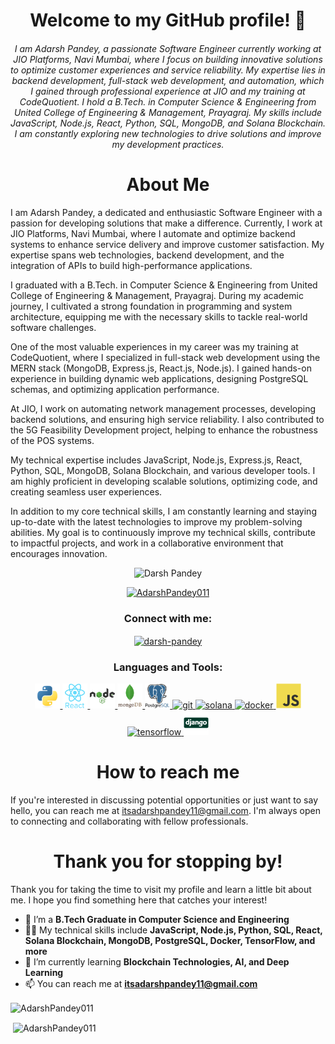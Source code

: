 <h1 align="center">Welcome to my GitHub profile! 👋</h1>
<h6 align="center">I am Adarsh Pandey, a passionate Software Engineer currently working at JIO Platforms, Navi Mumbai, where I focus on building innovative solutions to optimize customer experiences and service reliability. My expertise lies in backend development, full-stack web development, and automation, which I gained through professional experience at JIO and my training at CodeQuotient. I hold a B.Tech. in Computer Science & Engineering from United College of Engineering & Management, Prayagraj. My skills include JavaScript, Node.js, React, Python, SQL, MongoDB, and Solana Blockchain. I am constantly exploring new technologies to drive solutions and improve my development practices.</h6>

<h1 align="center">About Me</h1>
<p>I am Adarsh Pandey, a dedicated and enthusiastic Software Engineer with a passion for developing solutions that make a difference. Currently, I work at JIO Platforms, Navi Mumbai, where I automate and optimize backend systems to enhance service delivery and improve customer satisfaction. My expertise spans web technologies, backend development, and the integration of APIs to build high-performance applications. 

I graduated with a B.Tech. in Computer Science & Engineering from United College of Engineering & Management, Prayagraj. During my academic journey, I cultivated a strong foundation in programming and system architecture, equipping me with the necessary skills to tackle real-world software challenges.

One of the most valuable experiences in my career was my training at CodeQuotient, where I specialized in full-stack web development using the MERN stack (MongoDB, Express.js, React.js, Node.js). I gained hands-on experience in building dynamic web applications, designing PostgreSQL schemas, and optimizing application performance. 

At JIO, I work on automating network management processes, developing backend solutions, and ensuring high service reliability. I also contributed to the 5G Feasibility Development project, helping to enhance the robustness of the POS systems.

My technical expertise includes JavaScript, Node.js, Express.js, React, Python, SQL, MongoDB, Solana Blockchain, and various developer tools. I am highly proficient in developing scalable solutions, optimizing code, and creating seamless user experiences. 

In addition to my core technical skills, I am constantly learning and staying up-to-date with the latest technologies to improve my problem-solving abilities. My goal is to continuously improve my technical skills, contribute to impactful projects, and work in a collaborative environment that encourages innovation.</p>


<p align="center"> <img src="https://komarev.com/ghpvc/?username=itsadarshpandey11&label=Profile%20views&color=0e75b6&style=flat" alt="Darsh Pandey" /> </p>

<p align="center"> <a href="https://github.com/AdarshPandey011"><img src="https://github-profile-trophy.vercel.app/?username=AdarshPandey011" alt="AdarshPandey011" /></a> </p>
<h3 align="center">Connect with me:</h3>
<p align="center">
  <a href="https://www.linkedin.com/in/AdarshPandey11/" target="blank"><img align="center" src="https://www.vectorlogo.zone/logos/linkedin/linkedin-tile.svg" alt="darsh-pandey" height="45" width="45" /></a>
</p>

<h3 align="center">Languages and Tools:</h3>
<p align="center">
  <a href="https://www.python.org" target="_blank" rel="noreferrer"> <img src="https://raw.githubusercontent.com/devicons/devicon/master/icons/python/python-original.svg" alt="python" width="40" height="40"/> </a>
  <a href="https://reactjs.org/" target="_blank" rel="noreferrer"> <img src="https://raw.githubusercontent.com/devicons/devicon/master/icons/react/react-original-wordmark.svg" alt="react" width="40" height="40"/> </a>
  <a href="https://nodejs.org" target="_blank" rel="noreferrer"> <img src="https://raw.githubusercontent.com/devicons/devicon/master/icons/nodejs/nodejs-original-wordmark.svg" alt="nodejs" width="40" height="40"/> </a>
  <a href="https://www.mongodb.com/" target="_blank" rel="noreferrer"> <img src="https://raw.githubusercontent.com/devicons/devicon/master/icons/mongodb/mongodb-original-wordmark.svg" alt="mongodb" width="40" height="40"/> </a>
  <a href="https://www.postgresql.org" target="_blank" rel="noreferrer"> <img src="https://raw.githubusercontent.com/devicons/devicon/master/icons/postgresql/postgresql-original-wordmark.svg" alt="postgresql" width="40" height="40"/> </a>
  <a href="https://git-scm.com/" target="_blank" rel="noreferrer"> <img src="https://www.vectorlogo.zone/logos/git-scm/git-scm-icon.svg" alt="git" width="40" height="40"/> </a>
  <a href="https://www.solana.com/" target="_blank" rel="noreferrer"> <img src="https://www.tronweekly.com/wp-content/uploads/2024/09/CAMP-2024-05-18T205746.162-2.jpg" alt="solana" width="40" height="40"/> </a>
  <a href="https://www.docker.com/" target="_blank" rel="noreferrer"> <img src="https://www.vectorlogo.zone/logos/docker/docker-icon.svg" alt="docker" width="40" height="40"/> </a>
  <a href="https://www.javascript.com/" target="_blank" rel="noreferrer"> <img src="https://raw.githubusercontent.com/devicons/devicon/master/icons/javascript/javascript-original.svg" alt="javascript" width="40" height="40"/> </a>
  <a href="https://www.tensorflow.org" target="_blank" rel="noreferrer"> <img src="https://www.vectorlogo.zone/logos/tensorflow/tensorflow-icon.svg" alt="tensorflow" width="40" height="40"/> </a>
  <a href="https://www.djangoproject.com/" target="_blank" rel="noreferrer"> <img src="https://raw.githubusercontent.com/devicons/devicon/master/icons/django/django-original.svg" alt="django" width="40" height="40"/> </a>
</p>

<h1 align="center">How to reach me</h1>
<p>If you're interested in discussing potential opportunities or just want to say hello, you can reach me at <a href="mailto:itsadarshpandey11@gmail.com">itsadarshpandey11@gmail.com</a>. I'm always open to connecting and collaborating with fellow professionals.</p>

<h1 align="center">Thank you for stopping by!</h1>
<p>Thank you for taking the time to visit my profile and learn a little bit about me. I hope you find something here that catches your interest!</p>

- 🚀 I’m a **B.Tech Graduate in Computer Science and Engineering**
- 👨‍💻 My technical skills include **JavaScript, Node.js, Python, SQL, React, Solana Blockchain, MongoDB, PostgreSQL, Docker, TensorFlow, and more**
- 💬 I’m currently learning **Blockchain Technologies, AI, and Deep Learning**
- 📫 You can reach me at **itsadarshpandey11@gmail.com**

<p><img align="center" src="https://github-readme-stats.vercel.app/api/top-langs?username=AdarshPandey011&show_icons=true&locale=en&layout=compact" alt="AdarshPandey011" /></p>

<p>&nbsp;<img align="center" src="https://github-readme-stats.vercel.app/api?username=AdarshPandey011&show_icons=true&locale=en" alt="AdarshPandey011" /></p>

